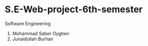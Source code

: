 # S.E-Web-project-6th-semester
Software Engineering 
1. Mohammad Saber Oyghen
2. Junaidullah Burhan
